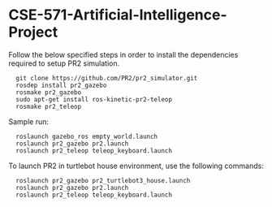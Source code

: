# CSE-571-Artificial-Intelligence-Project

Follow the below specified steps in order to install the dependencies required to setup PR2 simulation.

      git clone https://github.com/PR2/pr2_simulator.git
      rosdep install pr2_gazebo
      rosmake pr2_gazebo
      sudo apt-get install ros-kinetic-pr2-teleop
      rosmake pr2_teleop
      
Sample run:

      roslaunch gazebo_ros empty_world.launch
      roslaunch pr2_gazebo pr2.launch
      roslaunch pr2_teleop teleop_keyboard.launch
      
To launch PR2 in turtlebot house environment, use the following commands:
      
      roslaunch pr2_gazebo pr2_turtlebot3_house.launch
      roslaunch pr2_gazebo pr2.launch
      roslaunch pr2_teleop teleop_keyboard.launch
